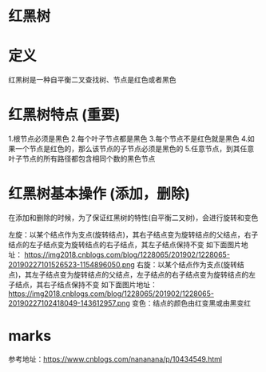 # 红黑树

# 定义
红黑树是一种自平衡二叉查找树、节点是红色或者黑色

# 红黑树特点 (重要)
1.根节点必须是黑色
2.每个叶子节点都是黑色
3.每个节点不是红色就是黑色
4.如果一个节点是红色的，那么该节点的子节点必须是黑色的
5.任意节点，到其任意叶子节点的所有路径都包含相同个数的黑色节点

# 红黑树基本操作 (添加，删除)
在添加和删除的时候，为了保证红黑树的特性(自平衡二叉树)，会进行旋转和变色


左旋：以某个结点作为支点(旋转结点)，其右子结点变为旋转结点的父结点，右子结点的左子结点变为旋转结点的右子结点，其左子结点保持不变
     如下面图片地址：
        https://img2018.cnblogs.com/blog/1228065/201902/1228065-20190227101526523-1154896050.png
右旋：以某个结点作为支点(旋转结点)，其左子结点变为旋转结点的父结点，左子结点的右子结点变为旋转结点的左子结点，其右子结点保持不变
     如下面图片地址：
        https://img2018.cnblogs.com/blog/1228065/201902/1228065-20190227102418049-143612957.png
变色：结点的颜色由红变黑或由黑变红

# marks
参考地址：https://www.cnblogs.com/nananana/p/10434549.html